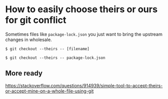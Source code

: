 # How to easily choose theirs or ours for git conflict

Sometimes files like `package-lock.json` you just want to bring the upstream changes in wholesale.

`$ git checkout --theirs -- [filename]`

`$ git checkout --theirs -- package-lock.json`

## More ready
https://stackoverflow.com/questions/914939/simple-tool-to-accept-theirs-or-accept-mine-on-a-whole-file-using-git
